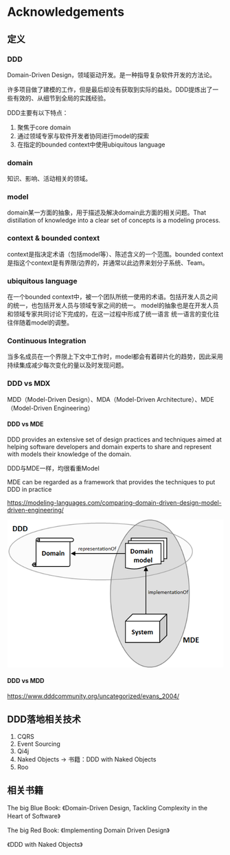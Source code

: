 # Acknowledgements
## 定义
### DDD
Domain-Driven Design，领域驱动开发。是一种指导复杂软件开发的方法论。

许多项目做了建模的工作，但是最后却没有获取到实际的益处。DDD提炼出了一些有效的、从细节到全局的实践经验。

DDD主要有以下特点：
1. 聚焦于core domain
2. 通过领域专家与软件开发者协同进行model的探索
3. 在指定的bounded context中使用ubiquitous language

### domain
知识、影响、活动相关的领域。
### model
domain某一方面的抽象，用于描述及解决domain此方面的相关问题。That distillation of knowledge into a clear set of concepts is a modeling process.
### context & bounded context
context是指决定术语（包括model等）、陈述含义的一个范围。bounded context是指这个context是有界限/边界的，并通常以此边界来划分子系统、Team。
### ubiquitous language
在一个bounded context中，被一个团队所统一使用的术语。包括开发人员之间的统一，也包括开发人员与领域专家之间的统一。
model的抽象也是在开发人员和领域专家共同讨论下完成的，在这一过程中形成了统一语言
统一语言的变化往往伴随着model的调整。
### Continuous Integration
当多名成员在一个界限上下文中工作时，model都会有着碎片化的趋势，因此采用持续集成减少每次变化的量以及时发现问题。
### DDD vs MDX
MDD（Model-Driven Design）、MDA（Model-Driven Architecture）、MDE（Model-Driven Engineering）

#### DDD vs MDE
DDD provides an extensive set of design practices and techniques aimed at helping software developers and
domain experts to share and represent with models their knowledge of the domain.

DDD与MDE一样，均很看重Model

MDE can be regarded as a framework that provides the techniques to put DDD in practice

https://modeling-languages.com/comparing-domain-driven-design-model-driven-engineering/

![DDD VS MDE](../images/DDD-MDE.png)

#### DDD vs MDD

https://www.dddcommunity.org/uncategorized/evans_2004/



## DDD落地相关技术
1. CQRS
2. Event Sourcing
3. Qi4j
4. Naked Objects -> 书籍：DDD with Naked Objects
5. Roo


## 相关书籍
The big Blue Book: 《Domain-Driven Design, Tackling Complexity in the Heart of Software》

The big Red Book: 《Implementing Domain Driven Design》

《DDD with Naked Objects》
